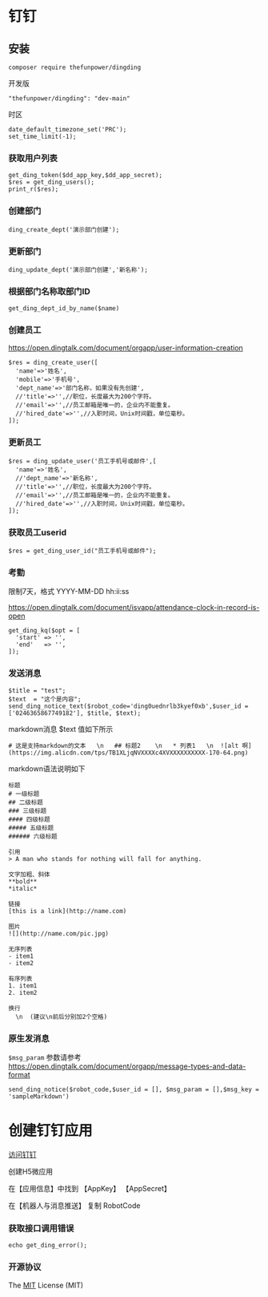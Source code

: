 # 钉钉

## 安装 

~~~
composer require thefunpower/dingding
~~~

开发版 
~~~
"thefunpower/dingding": "dev-main"
~~~

时区

~~~
date_default_timezone_set('PRC');
set_time_limit(-1); 
~~~


### 获取用户列表   
~~~
get_ding_token($dd_app_key,$dd_app_secret); 
$res = get_ding_users();
print_r($res); 
~~~

### 创建部门

~~~
ding_create_dept('演示部门创建'); 
~~~

### 更新部门

~~~
ding_update_dept('演示部门创建','新名称');
~~~

### 根据部门名称取部门ID

~~~
get_ding_dept_id_by_name($name)
~~~

### 创建员工 

https://open.dingtalk.com/document/orgapp/user-information-creation

~~~
$res = ding_create_user([
  'name'=>'姓名',
  'mobile'=>'手机号',
  'dept_name'=>'部门名称，如果没有先创建',
  //'title'=>'',//职位，长度最大为200个字符。
  //'email'=>'',//员工邮箱是唯一的，企业内不能重复。 
  //'hired_date'=>'',//入职时间，Unix时间戳，单位毫秒。
]);
~~~

### 更新员工 
~~~ 
$res = ding_update_user('员工手机号或邮件',[
  'name'=>'姓名', 
  //'dept_name'=>'新名称',
  //'title'=>'',//职位，长度最大为200个字符。
  //'email'=>'',//员工邮箱是唯一的，企业内不能重复。 
  //'hired_date'=>'',//入职时间，Unix时间戳，单位毫秒。
]);
~~~


### 获取员工userid
~~~
$res = get_ding_user_id("员工手机号或邮件");
~~~  



### 考勤

限制7天，格式 YYYY-MM-DD hh:ii:ss

https://open.dingtalk.com/document/isvapp/attendance-clock-in-record-is-open

~~~  
get_ding_kq($opt = [
  'start' => '',
  'end'   => '',
]);
~~~~

### 发送消息

~~~
$title = "test";
$text  = "这个是内容";
send_ding_notice_text($robot_code='ding0uednrlb3kyef0xb',$user_id = ['0246365867749182'], $title, $text);
~~~

markdown消息  $text 值如下所示
~~~
# 这是支持markdown的文本   \n   ## 标题2    \n   * 列表1   \n  ![alt 啊](https://img.alicdn.com/tps/TB1XLjqNVXXXXc4XVXXXXXXXXXX-170-64.png)
~~~

markdown语法说明如下

~~~
标题
# 一级标题
## 二级标题
### 三级标题
#### 四级标题
##### 五级标题
###### 六级标题
 
引用
> A man who stands for nothing will fall for anything.
 
文字加粗、斜体
**bold**
*italic*
 
链接
[this is a link](http://name.com)
 
图片
![](http://name.com/pic.jpg)
 
无序列表
- item1
- item2
 
有序列表
1. item1
2. item2

换行
  \n  (建议\n前后分别加2个空格)
~~~

### 原生发消息

`$msg_param` 参数请参考 https://open.dingtalk.com/document/orgapp/message-types-and-data-format

~~~
send_ding_notice($robot_code,$user_id = [], $msg_param = [],$msg_key = 'sampleMarkdown')
~~~


# 创建钉钉应用

[访问钉钉](https://open-dev.dingtalk.com/fe/app#/corp/app)

创建H5微应用

在【应用信息】中找到  【AppKey】  【AppSecret】 

在【机器人与消息推送】  复制 RobotCode


### 获取接口调用错误
~~~ 
echo get_ding_error();
~~~


### 开源协议 

The [MIT](LICENSE) License (MIT)